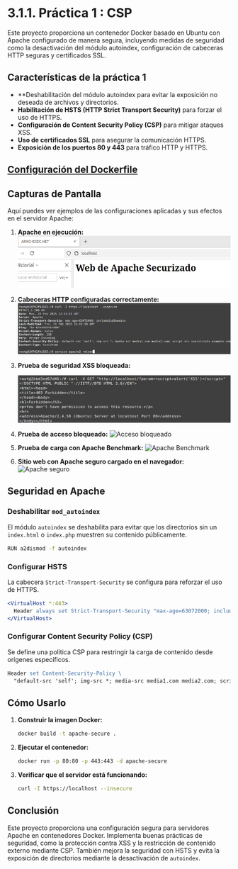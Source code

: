 # 3.1.1. Práctica 1 : CSP

Este proyecto proporciona un contenedor Docker basado en Ubuntu con Apache configurado de manera segura, incluyendo medidas de seguridad como la desactivación del módulo autoindex, configuración de cabeceras HTTP seguras y certificados SSL.

## Características de la práctica 1

- **Deshabilitación del módulo autoindex para evitar la exposición no deseada de archivos y directorios.
- **Habilitación de HSTS (HTTP Strict Transport Security)** para forzar el uso de HTTPS.
- **Configuración de Content Security Policy (CSP)** para mitigar ataques XSS.
- **Uso de certificados SSL** para asegurar la comunicación HTTPS.
- **Exposición de los puertos 80 y 443** para tráfico HTTP y HTTPS.

## [Configuración del Dockerfile](https://github.com/alvaromespen/pps-10003375/blob/main/template-main/RA3/RA3_1/RA3_1_1/Assets/Apache-CSP/Dockerfile)

## Capturas de Pantalla

Aquí puedes ver ejemplos de las configuraciones aplicadas y sus efectos en el servidor Apache:

1. **Apache en ejecución:**  
![Dockerfile en ejecución: ](./Assets/2.png)


2. **Cabeceras HTTP configuradas correctamente:**
   ![Cabeceras HTTP](./Assets/6.png)

5. **Prueba de seguridad XSS bloqueada:**

   ![XSS bloqueado](./Assets/7.png)

7. **Prueba de acceso bloqueado:**
   ![Acceso bloqueado](./mnt/data/8.png)

8. **Prueba de carga con Apache Benchmark:**
   ![Apache Benchmark](./mnt/data/9.png)

9. **Sitio web con Apache seguro cargado en el navegador:**
   ![Apache seguro](./mnt/data/5.png)

## Seguridad en Apache

### Deshabilitar `mod_autoindex`

El módulo `autoindex` se deshabilita para evitar que los directorios sin un `index.html` o `index.php` muestren su contenido públicamente.

```bash
RUN a2dismod -f autoindex
```

### Configurar HSTS

La cabecera `Strict-Transport-Security` se configura para reforzar el uso de HTTPS.

```apache
<VirtualHost *:443>
  Header always set Strict-Transport-Security "max-age=63072000; includeSubDomains"
</VirtualHost>
```

### Configurar Content Security Policy (CSP)

Se define una política CSP para restringir la carga de contenido desde orígenes específicos.

```apache
Header set Content-Security-Policy \ 
  "default-src 'self'; img-src *; media-src media1.com media2.com; script-src userscripts.example.com"
```

## Cómo Usarlo

1. **Construir la imagen Docker:**

   ```bash
   docker build -t apache-secure .
   ```

2. **Ejecutar el contenedor:**

   ```bash
   docker run -p 80:80 -p 443:443 -d apache-secure
   ```

3. **Verificar que el servidor está funcionando:**

   ```bash
   curl -I https://localhost --insecure
   ```

## Conclusión

Este proyecto proporciona una configuración segura para servidores Apache en contenedores Docker. Implementa buenas prácticas de seguridad, como la protección contra XSS y la restricción de contenido externo mediante CSP. También mejora la seguridad con HSTS y evita la exposición de directorios mediante la desactivación de `autoindex`.


